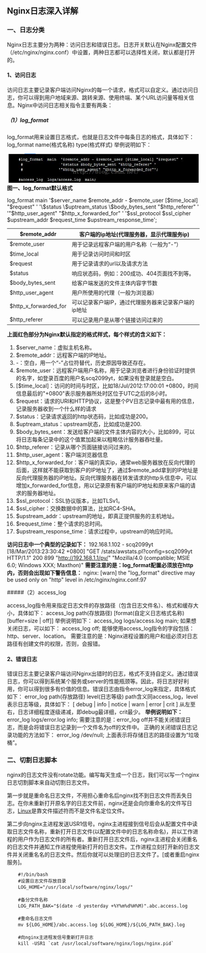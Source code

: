 ## Nginx日志深入详解

### 一、日志分类

Nginx日志主要分为两种：访问日志和错误日志。日志开关默认在Nginx配置文件（/etc/nginx/nginx.conf）中设置，两种日志都可以选择性关闭，默认都是打开的。

#### 1、访问日志

访问日志主要记录客户端访问Nginx的每一个请求，格式可以自定义。通过访问日志，你可以得到用户地域来源、跳转来源、使用终端、某个URL访问量等相关信息。Nginx中访问日志相关指令主要有两条：

##### （1）log_format

log_format用来设置日志格式，也就是日志文件中每条日志的格式，具体如下：
log_format name(格式名称) type(格式样式)
举例说明如下：

![](https://github.com/ZP-AlwaysWin/Nginx/blob/master/464291-20170522230449273-1819232912.png)
	                                    **图一、log_format默认格式**

log_format main '\$server_name \$remote_addr - \$remote_user [\$time_local] "$request" '
'\$status \$uptream_status \$body_bytes_sent "$http_referer" '
'"\$http_user_agent" "$http_x_forwarded_for" '
'\$ssl_protocol \$ssl_cipher \$upstream_addr \$request_time $upstream_response_time';

| $remote_addr          | 客户端的ip地址(代理服务器，显示代理服务ip)           |
| --------------------- | ---------------------------------------------------- |
| $remote_user          | 用于记录远程客户端的用户名称（一般为“-”）            |
| $time_local           | 用于记录访问时间和时区                               |
| $request              | 用于记录请求的url以及请求方法                        |
| $status               | 响应状态码，例如：200成功、404页面找不到等。         |
| $body_bytes_sent      | 给客户端发送的文件主体内容字节数                     |
| $http_user_agent      | 用户所使用的代理（一般为浏览器）                     |
| $http_x_forwarded_for | 可以记录客户端IP，通过代理服务器来记录客户端的ip地址 |
| $http_referer         | 可以记录用户是从哪个链接访问过来的                   |



**上面红色部分为Nginx默认指定的格式样式，每个样式的含义如下：**

1. $server_name：虚拟主机名称。
2. $remote_addr：远程客户端的IP地址。
3. -：空白，用一个“-”占位符替代，历史原因导致还存在。
4. $remote_user：远程客户端用户名称，用于记录浏览者进行身份验证时提供的名字，如登录百度的用户名scq2099yt，如果没有登录就是空白。
5. [$time_local]：访问的时间与时区，比如18/Jul/2012:17:00:01 +0800，时间信息最后的"+0800"表示服务器所处时区位于UTC之后的8小时。
6. $request：请求的URI和HTTP协议，这是整个PV日志记录中最有用的信息，记录服务器收到一个什么样的请求
7. $status：记录请求返回的http状态码，比如成功是200。
8. $uptream_status：upstream状态，比如成功是200.
9. $body_bytes_sent：发送给客户端的文件主体内容的大小，比如899，可以将日志每条记录中的这个值累加起来以粗略估计服务器吞吐量。
10. $http_referer：记录从哪个页面链接访问过来的。 
11. $http_user_agent：客户端浏览器信息
12. \$http_x_forwarded_for：客户端的真实ip，通常web服务器放在反向代理的后面，这样就不能获取到客户的IP地址了，通过$remote_add拿到的IP地址是反向代理服务器的iP地址。反向代理服务器在转发请求的http头信息中，可以增加x_forwarded_for信息，用以记录原有客户端的IP地址和原来客户端的请求的服务器地址。
13. $ssl_protocol：SSL协议版本，比如TLSv1。
14. $ssl_cipher：交换数据中的算法，比如RC4-SHA。 
15. $upstream_addr：upstream的地址，即真正提供服务的主机地址。 
16. $request_time：整个请求的总时间。 
17. $upstream_response_time：请求过程中，upstream的响应时间。

**访问日志中一个典型的记录如下：**
192.168.1.102 - scq2099yt [18/Mar/2013:23:30:42 +0800] "GET /stats/awstats.pl?config=scq2099yt HTTP/1.1" 200 899 "http://192.168.1.1/pv/" "Mozilla/4.0 (compatible; MSIE 6.0; Windows XXX; Maxthon)"
**需要注意的是：log_format配置必须放在http内，否则会出现如下警告信息：**
nginx: [warn] the "log_format" directive may be used only on "http" level in /etc/nginx/nginx.conf:97

#####（2）access_log

access_log指令用来指定日志文件的存放路径（包含日志文件名）、格式和缓存大小，具体如下：
access_log path(存放路径) [format(自定义日志格式名称) [buffer=size | off]]
举例说明如下：
access_log logs/access.log main;
如果想关闭日志，可以如下：
access_log off;
能够使用access_log指令的字段包括：http、server、location。
需要注意的是：Nginx进程设置的用户和组必须对日志路径有创建文件的权限，否则，会报错。



#### 2、错误日志

​	错误日志主要记录客户端访问Nginx出错时的日志，格式不支持自定义。通过错误日志，你可以得到系统某个服务或server的性能瓶颈等。因此，将日志好好利用，你可以得到很多有价值的信息。错误日志由指令error_log来指定，具体格式如下：
error_log path(存放路径) level(日志等级)
path含义同access_log，level表示日志等级，具体如下：
[ debug | info | notice | warn | error | crit ]
从左至右，日志详细程度逐级递减，即debug最详细，crit最少。
**举例说明如下：**
error_log logs/error.log info;
需要注意的是：error_log off并不能关闭错误日志，而是会将错误日志记录到一个文件名为off的文件中。
正确的关闭错误日志记录功能的方法如下：
error_log /dev/null;
上面表示将存储日志的路径设置为“垃圾桶”。



### 二、切割日志脚本

​	nginx的日志文件没有rotate功能。编写每天生成一个日志，我们可以写一个nginx日志切割脚本来自动切割日志文件。

​	第一步就是重命名日志文件，不用担心重命名后nginx找不到日志文件而丢失日志。在你未重新打开原名字的日志文件前，nginx还是会向你重命名的文件写日志，[Linux](http://lib.csdn.net/base/linux)是靠文件描述符而不是文件名定位文件。

​	第二步向nginx主进程发送USR1信号。nginx主进程接到信号后会从配置文件中读取日志文件名称，重新打开日志文件(以配置文件中的日志名称命名)，并以工作进程的用户作为日志文件的所有者。重新打开日志文件后，nginx主进程会关闭重名的日志文件并通知工作进程使用新打开的日志文件。工作进程立刻打开新的日志文件并关闭重名名的日志文件。然后你就可以处理旧的日志文件了。[或者重启nginx服务]。

        #!/bin/bash
        #设置日志文件存放目录
        LOG_HOME="/usr/local/software/nginx/logs/"
    
        #备分文件名称
        LOG_PATH_BAK="$(date -d yesterday +%Y%m%d%H%M)".abc.access.log
    
        #重命名日志文件
        mv ${LOG_HOME}/abc.access.log ${LOG_HOME}/${LOG_PATH_BAK}.log
    
        #向nginx主进程发信号重新打开日志 
        kill -USR1 `cat /usr/local/software/nginx/logs/nginx.pid`
